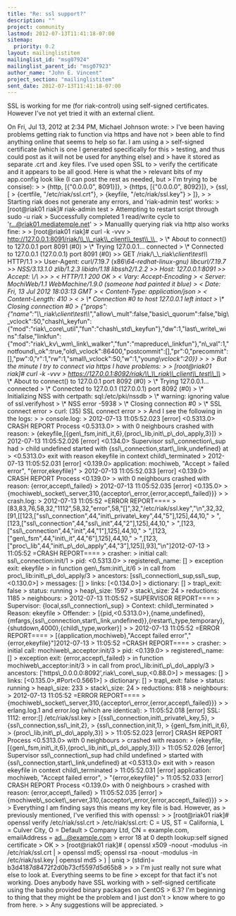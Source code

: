 ```yaml
---
title: "Re: ssl support?"
description: ""
project: community
lastmod: 2012-07-13T11:41:18-07:00
sitemap:
  priority: 0.2
layout: mailinglistitem
mailinglist_id: "msg07924"
mailinglist_parent_id: "msg07923"
author_name: "John E. Vincent"
project_section: "mailinglistitem"
sent_date: 2012-07-13T11:41:18-07:00
---
```



SSL is working for me (for riak-control) using self-signed
certificates. However I've not yet tried it with an external client.

On Fri, Jul 13, 2012 at 2:34 PM, Michael Johnson  wrote:
&gt; I've been having problems getting riak to function via https and have not
&gt; been able to find anything online that seems to help so far. I am using a
&gt; self-signed certificate (which is one I generated specifically for this
&gt; testing, and thus could post as it will not be used for anything else) and
&gt; have it stored as separate .crt and .key files. I've used open SSL to
&gt; verify the certificate and it appears to be all good. Here is what the
&gt; relevant bits of my app.config look like (I can post the rest as needed, but
&gt; I'm trying to be consise):
&gt;
&gt; {http, [{"0.0.0.0", 8091}]},
&gt; {https, [{"0.0.0.0", 8092}]},
&gt; {ssl, [
&gt; {certfile, "/etc/riak/ssl.crt"},
&gt; {keyfile, "/etc/riak/ssl.key"}
&gt; ]},
&gt;
&gt; Starting riak does not generate any errors, and 'riak-admin test' works:
&gt; [root@riak01 riak]# riak-admin test
&gt; Attempting to restart script through sudo -u riak
&gt; Successfully completed 1 read/write cycle to 'r...@riak01.mediatemple.net'
&gt;
&gt; Manuallly querying riak via http also works fine:
&gt;
&gt; [root@riak01 riak]# curl -k -vvv
&gt; http://127.0.0.1:8091/riak/\\_\\_riak\\_client\\_test\\_\\_
&gt; \\* About to connect() to 127.0.0.1 port 8091 (#0)
&gt; \\* Trying 127.0.0.1... connected
&gt; \\* Connected to 127.0.0.1 (127.0.0.1) port 8091 (#0)
&gt;&gt; GET /riak/\\_\\_riak\\_client\\_test\\_\\_ HTTP/1.1
&gt;&gt; User-Agent: curl/7.19.7 (x86\\_64-redhat-linux-gnu) libcurl/7.19.7
&gt;&gt; NSS/3.13.1.0 zlib/1.2.3 libidn/1.18 libssh2/1.2.2
&gt;&gt; Host: 127.0.0.1:8091
&gt;&gt; Accept: \\*/\\*
&gt;&gt;
&gt; &lt; HTTP/1.1 200 OK
&gt; &lt; Vary: Accept-Encoding
&gt; &lt; Server: MochiWeb/1.1 WebMachine/1.9.0 (someone had painted it blue)
&gt; &lt; Date: Fri, 13 Jul 2012 18:03:13 GMT
&gt; &lt; Content-Type: application/json
&gt; &lt; Content-Length: 410
&gt; &lt;
&gt; \\* Connection #0 to host 127.0.0.1 left intact
&gt; \\* Closing connection #0
&gt; {"props":{"name":"\\_\\_riak\\_client\\_test\\_\\_","allow\\_mult":false,"basic\\_quorum":false,"big\\_vclock":50,"chash\\_keyfun":{"mod":"riak\\_core\\_util","fun":"chash\\_std\\_keyfun"},"dw":1,"last\\_write\\_wins":false,"linkfun":{"mod":"riak\\_kv\\_wm\\_link\\_walker","fun":"mapreduce\\_linkfun"},"n\\_val":1,"notfound\\_ok":true,"old\\_vclock":86400,"postcommit":[],"pr":0,"precommit":[],"pw":0,"r":1,"rw":1,"small\\_vclock":50,"w":1,"young\\_vclock":20}}
&gt;
&gt;
&gt; But the minute I try to connect via https I have problems:
&gt;
&gt; [root@riak01 riak]# curl -k -vvv
&gt; https://127.0.0.1:8092/riak/\\_\\_riak\\_client\\_test\\_\\_
&gt; \\* About to connect() to 127.0.0.1 port 8092 (#0)
&gt; \\* Trying 127.0.0.1... connected
&gt; \\* Connected to 127.0.0.1 (127.0.0.1) port 8092 (#0)
&gt; \\* Initializing NSS with certpath: sql:/etc/pki/nssdb
&gt; \\* warning: ignoring value of ssl.verifyhost
&gt; \\* NSS error -5938
&gt; \\* Closing connection #0
&gt; \\* SSL connect error
&gt; curl: (35) SSL connect error
&gt;
&gt; And I see the following in the logs:
&gt;
&gt; console.log:
&gt; 2012-07-13 11:05:52.023 [error] &lt;0.5313.0&gt; CRASH REPORT Process &lt;0.5313.0&gt;
&gt; with 0 neighbours crashed with reason:
&gt; {ekeyfile,[{gen\\_fsm,init\\_it,6},{proc\\_lib,init\\_p\\_do\\_apply,3}]}
&gt; 2012-07-13 11:05:52.026 [error] &lt;0.134.0&gt; Supervisor ssl\\_connection\\_sup had
&gt; child undefined started with {ssl\\_connection,start\\_link,undefined} at
&gt; &lt;0.5313.0&gt; exit with reason ekeyfile in context child\\_terminated
&gt; 2012-07-13 11:05:52.031 [error] &lt;0.139.0&gt; application: mochiweb, "Accept
&gt; failed error", "{error,ekeyfile}"
&gt; 2012-07-13 11:05:52.033 [error] &lt;0.139.0&gt; CRASH REPORT Process &lt;0.139.0&gt;
&gt; with 0 neighbours crashed with reason: {error,accept\\_failed}
&gt; 2012-07-13 11:05:52.035 [error] &lt;0.135.0&gt;
&gt; {mochiweb\\_socket\\_server,310,{acceptor\\_error,{error,accept\\_failed}}}
&gt;
&gt; crash.log:
&gt; 2012-07-13 11:05:52 =ERROR REPORT====
&gt; [83,83,76,58,32,"1112",58,32,"error",58,"[]",32,"/etc/riak/ssl.key","\\n",32,32,[91,[[123,["ssl\\_connection",44,"init\\_private\\_key",44,"5"],125],44,10,"
&gt; ",[123,["ssl\\_connection",44,"ssl\\_init",44,"2"],125],44,10,"
&gt; ",[123,["ssl\\_connection",44,"init",44,"1"],125],44,10,"
&gt; ",[123,["gen\\_fsm",44,"init\\_it",44,"6"],125],44,10,"
&gt; ",[123,["proc\\_lib",44,"init\\_p\\_do\\_apply",44,"3"],125]],93],"\\n"]2012-07-13
&gt; 11:05:52 =CRASH REPORT====
&gt; crasher:
&gt; initial call: ssl\\_connection:init/1
&gt; pid: &lt;0.5313.0&gt;
&gt; registered\\_name: []
&gt; exception exit: ekeyfile
&gt; in function gen\\_fsm:init\\_it/6
&gt; in call from proc\\_lib:init\\_p\\_do\\_apply/3
&gt; ancestors: [ssl\\_connection\\_sup,ssl\\_sup,&lt;0.130.0&gt;]
&gt; messages: []
&gt; links: [&lt;0.134.0&gt;]
&gt; dictionary: []
&gt; trap\\_exit: false
&gt; status: running
&gt; heap\\_size: 1597
&gt; stack\\_size: 24
&gt; reductions: 1185
&gt; neighbours:
&gt; 2012-07-13 11:05:52 =SUPERVISOR REPORT====
&gt; Supervisor: {local,ssl\\_connection\\_sup}
&gt; Context: child\\_terminated
&gt; Reason: ekeyfile
&gt; Offender:
&gt; [{pid,&lt;0.5313.0&gt;},{name,undefined},{mfargs,{ssl\\_connection,start\\_link,undefined}},{restart\\_type,temporary},{shutdown,4000},{child\\_type,worker}]
&gt;
&gt; 2012-07-13 11:05:52 =ERROR REPORT====
&gt; [{application,mochiweb},"Accept failed error","{error,ekeyfile}"]2012-07-13
&gt; 11:05:52 =CRASH REPORT====
&gt; crasher:
&gt; initial call: mochiweb\\_acceptor:init/3
&gt; pid: &lt;0.139.0&gt;
&gt; registered\\_name: []
&gt; exception exit: {error,accept\\_failed}
&gt; in function mochiweb\\_acceptor:init/3
&gt; in call from proc\\_lib:init\\_p\\_do\\_apply/3
&gt; ancestors: ['https\\_0.0.0.0:8092',riak\\_core\\_sup,&lt;0.88.0&gt;]
&gt; messages: []
&gt; links: [&lt;0.135.0&gt;,#Port&lt;0.5661&gt;]
&gt; dictionary: []
&gt; trap\\_exit: false
&gt; status: running
&gt; heap\\_size: 233
&gt; stack\\_size: 24
&gt; reductions: 818
&gt; neighbours:
&gt; 2012-07-13 11:05:52 =ERROR REPORT====
&gt; {mochiweb\\_socket\\_server,310,{acceptor\\_error,{error,accept\\_failed}}}
&gt;
&gt; erlang.log.1 and error.log (which are identical):
&gt; 11:05:52.018 [error] SSL: 1112: error:[] /etc/riak/ssl.key
&gt; [{ssl\\_connection,init\\_private\\_key,5},
&gt; {ssl\\_connection,ssl\\_init,2},
&gt; {ssl\\_connection,init,1},
&gt; {gen\\_fsm,init\\_it,6},
&gt; {proc\\_lib,init\\_p\\_do\\_apply,3}]
&gt;
&gt; 11:05:52.023 [error] CRASH REPORT Process &lt;0.5313.0&gt; with 0 neighbours
&gt; crashed with reason:
&gt; {ekeyfile,[{gen\\_fsm,init\\_it,6},{proc\\_lib,init\\_p\\_do\\_apply,3}]}
&gt; 11:05:52.026 [error] Supervisor ssl\\_connection\\_sup had child undefined
&gt; started with {ssl\\_connection,start\\_link,undefined} at &lt;0.5313.0&gt; exit with
&gt; reason ekeyfile in context child\\_terminated
&gt; 11:05:52.031 [error] application: mochiweb, "Accept failed error",
&gt; "{error,ekeyfile}"
&gt; 11:05:52.033 [error] CRASH REPORT Process &lt;0.139.0&gt; with 0 neighbours
&gt; crashed with reason: {error,accept\\_failed}
&gt; 11:05:52.035 [error]
&gt; {mochiweb\\_socket\\_server,310,{acceptor\\_error,{error,accept\\_failed}}}
&gt;
&gt;
&gt; Everything I am finding says this means my key file is bad. However, as
&gt; previously mentioned, I've verified this with openssl:
&gt;
&gt; [root@riak01 riak]# openssl verify /etc/riak/ssl.crt
&gt; /etc/riak/ssl.crt: C = US, ST = California, L = Culver City, O = Default
&gt; Company Ltd, CN = example.com, emailAddress = ad...@example.com
&gt; error 18 at 0 depth lookup:self signed certificate
&gt; OK
&gt;
&gt; [root@riak01 riak]# ( openssl x509 -noout -modulus -in /etc/riak/ssl.crt |
&gt; openssl md5; openssl rsa -noout -modulus -in /etc/riak/ssl.key | openssl md5
&gt; ) | uniq
&gt; (stdin)= b3d4187d8472f2d0b73cf5597d5d65b8
&gt;
&gt;
&gt; I'm just really not sure what else to look at. Everything seems to be fine
&gt; except for that fact it's not working. Does anybody have SSL working with
&gt; self-signed certificate using the basho provided binary packages on CentOS
&gt; 6.3? I'm beginning to thing that they might be the problem and I just don't
&gt; know where to go from here.
&gt;
&gt; Any suggestions will be appreciated.
&gt;
